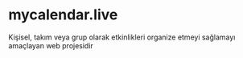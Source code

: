 # mycalendar.live
Kişisel, takım veya grup olarak etkinlikleri organize etmeyi sağlamayı amaçlayan web projesidir
